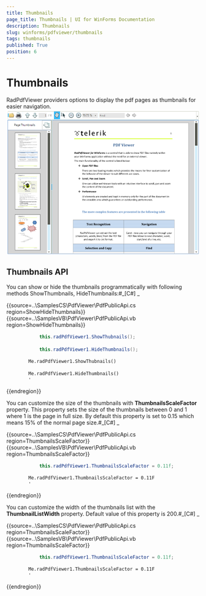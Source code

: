```yaml
---
title: Thumbnails
page_title: Thumbnails | UI for WinForms Documentation
description: Thumbnails
slug: winforms/pdfviewer/thumbnails
tags: thumbnails
published: True
position: 6
---
```


# Thumbnails



RadPdfViewer providers options to display the pdf pages as thumbnails for easier navigation.![pdfviewer-thumbnails 001](images/pdfviewer-thumbnails001.png)

## Thumbnails API

You can show or hide the thumbnails programmatically with following methods ShowThumbnails, HideThumbnails:#_[C#] _

	



{{source=..\SamplesCS\PdfViewer\PdfPublicApi.cs region=ShowHideThumbnails}} 
{{source=..\SamplesVB\PdfViewer\PdfPublicApi.vb region=ShowHideThumbnails}} 

````C#
            this.radPdfViewer1.ShowThubnails();

            this.radPdfViewer1.HideThumbnails();
````
````VB.NET
        Me.radPdfViewer1.ShowThubnails()

        Me.radPdfViewer1.HideThumbnails()
        '
````

{{endregion}} 




You can customize the size of the thumbnails with __ThumbnailsScaleFactor__ property. This property sets the size of the thumbnails between 0 and 1 where 1 is the page in full size. By default this property is set to 0.15 which means 15% of the normal page size.#_[C#] _

	



{{source=..\SamplesCS\PdfViewer\PdfPublicApi.cs region=ThumbnailsScaleFactor}} 
{{source=..\SamplesVB\PdfViewer\PdfPublicApi.vb region=ThumbnailsScaleFactor}} 

````C#
            this.radPdfViewer1.ThumbnailsScaleFactor = 0.11f;
````
````VB.NET
        Me.radPdfViewer1.ThumbnailsScaleFactor = 0.11F
        '
````

{{endregion}} 




You can customize the width of the thumbnails list with the __ThumbnailListWidth__ property. Default value of this property is 200.#_[C#] _

	



{{source=..\SamplesCS\PdfViewer\PdfPublicApi.cs region=ThumbnailsScaleFactor}} 
{{source=..\SamplesVB\PdfViewer\PdfPublicApi.vb region=ThumbnailsScaleFactor}} 

````C#
            this.radPdfViewer1.ThumbnailsScaleFactor = 0.11f;
````
````VB.NET
        Me.radPdfViewer1.ThumbnailsScaleFactor = 0.11F
        '
````

{{endregion}} 



